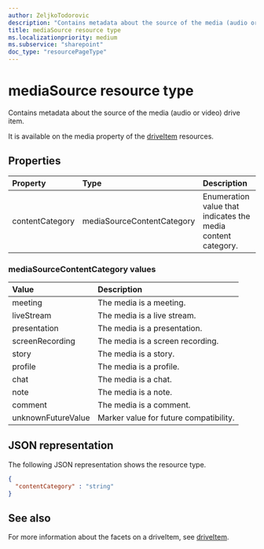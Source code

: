 ```yaml
---
author: ZeljkoTodorovic
description: "Contains metadata about the source of the media (audio or video) drive item."
title: mediaSource resource type
ms.localizationpriority: medium
ms.subservice: "sharepoint"
doc_type: "resourcePageType"
---
```

# mediaSource resource type

Contains metadata about the source of the media (audio or video) drive item.

It is available on the media property of the [driveItem](driveitem.md) resources.

## Properties

| Property                 | Type                       | Description                                                                                      |
| :----------------------- | :------------------------  | :----------------------------------------------------------------------------------------------- |
| contentCategory          | mediaSourceContentCategory | Enumeration value that indicates the media content category.                                     |

### mediaSourceContentCategory values

| Value               | Description                                         |
|:------------------- |:----------------------------------------------------|
| meeting             | The media is a meeting.                             |
| liveStream          | The media is a live stream.                         |
| presentation        | The media is a presentation.                        |
| screenRecording     | The media is a screen recording.                    |
| story               | The media is a story.                               |
| profile             | The media is a profile.                             |
| chat                | The media is a chat.                                |
| note                | The media is a note.                                |
| comment             | The media is a comment.                             |
| unknownFutureValue  | Marker value for future compatibility.              |

## JSON representation

The following JSON representation shows the resource type.
<!-- {
  "blockType": "resource",
  "optionalProperties": [
    "contentCategory"
  ],
  "@odata.type": "microsoft.graph.mediaSource"
}-->

```json
{
  "contentCategory" : "string"
}
```

## See also

For more information about the facets on a driveItem, see [driveItem](driveitem.md).

<!-- {
  "type": "#page.annotation",
  "description": "The mediaSource facet provides information about drive item source.",
  "keywords": "mediaSource,client,media info,onedrive",
  "section": "documentation",
  "tocPath": "Facets/MediaSource"
} -->
